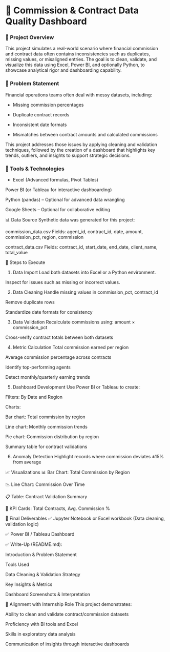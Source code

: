 # 💼 Commission & Contract Data Quality Dashboard

### 📌 Project Overview
This project simulates a real-world scenario where financial commission and contract data often contains 
inconsistencies such as duplicates, missing values, or misaligned entries. The goal is to clean, validate, 
and visualize this data using Excel, Power BI, and optionally Python, to showcase analytical rigor and 
dashboarding capability.

### 🧠 Problem Statement
Financial operations teams often deal with messy datasets, including:

- Missing commission percentages

- Duplicate contract records

- Inconsistent date formats

- Mismatches between contract amounts and calculated commissions

This project addresses those issues by applying cleaning and validation techniques, followed by the 
creation of a dashboard that highlights key trends, outliers, and insights to support strategic decisions.

### 🔧 Tools & Technologies
- Excel (Advanced formulas, Pivot Tables)

Power BI (or Tableau for interactive dashboarding)

Python (pandas) – Optional for advanced data wrangling

Google Sheets – Optional for collaborative editing

📊 Data Source
Synthetic data was generated for this project:

commission_data.csv
Fields: agent_id, contract_id, date, amount, commission_pct, region, commission

contract_data.csv
Fields: contract_id, start_date, end_date, client_name, total_value

🧪 Steps to Execute
1. Data Import
Load both datasets into Excel or a Python environment.

Inspect for issues such as missing or incorrect values.

2. Data Cleaning
Handle missing values in commission_pct, contract_id

Remove duplicate rows

Standardize date formats for consistency

3. Data Validation
Recalculate commissions using: amount × commission_pct

Cross-verify contract totals between both datasets

4. Metric Calculation
Total commission earned per region

Average commission percentage across contracts

Identify top-performing agents

Detect monthly/quarterly earning trends

5. Dashboard Development
Use Power BI or Tableau to create:

Filters: By Date and Region

Charts:

Bar chart: Total commission by region

Line chart: Monthly commission trends

Pie chart: Commission distribution by region

Summary table for contract validations

6. Anomaly Detection
Highlight records where commission deviates ±15% from average

📈 Visualizations
📊 Bar Chart: Total Commission by Region

📉 Line Chart: Commission Over Time

📋 Table: Contract Validation Summary

🧮 KPI Cards: Total Contracts, Avg. Commission %

📝 Final Deliverables
✅ Jupyter Notebook or Excel workbook (Data cleaning, validation logic)

✅ Power BI / Tableau Dashboard

✅ Write-Up (README.md):

Introduction & Problem Statement

Tools Used

Data Cleaning & Validation Strategy

Key Insights & Metrics

Dashboard Screenshots & Interpretation

🔗 Alignment with Internship Role
This project demonstrates:

Ability to clean and validate contract/commission datasets

Proficiency with BI tools and Excel

Skills in exploratory data analysis

Communication of insights through interactive dashboards

